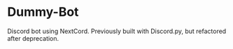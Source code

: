 # Dummy-Bot
Discord bot using NextCord. Previously built with Discord.py, but refactored after deprecation.

